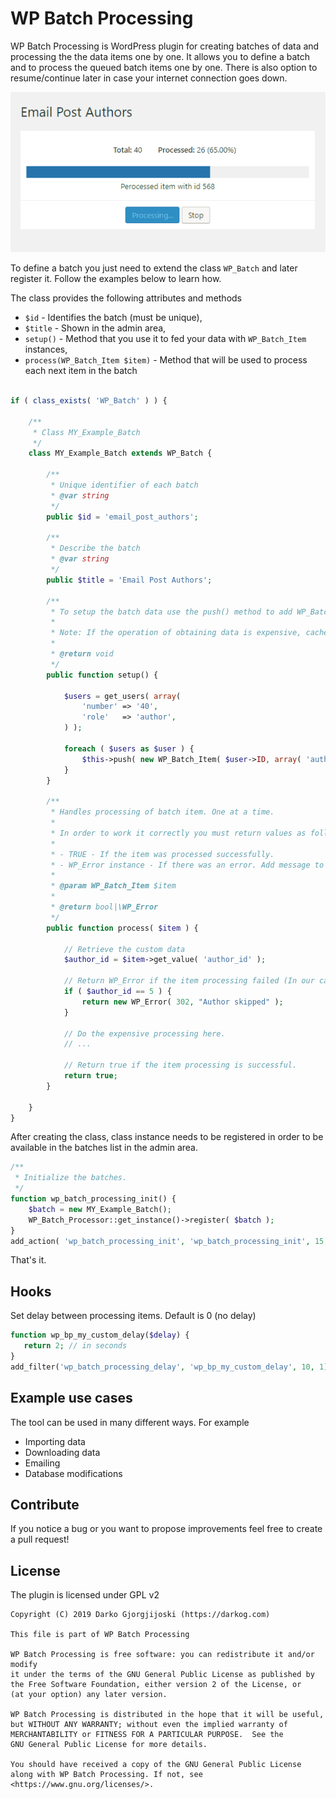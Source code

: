 # WP Batch Processing

WP Batch Processing is WordPress plugin for creating batches of data and processing the the data items one by one. It allows you to define a batch and to process the queued batch items one by one. There is also option to resume/continue later in case your internet connection goes down.
 
![Example](examples/processing.gif)

To define a batch you just need to extend the class `WP_Batch` and later register it. Follow  the examples below to learn how.

The class provides the following attributes and methods 

* `$id` - Identifies the batch (must be unique),
* `$title` - Shown in the admin area,
* `setup()` - Method that you use it to fed your data with `WP_Batch_Item` instances,
* `process(WP_Batch_Item $item)` - Method that will be used to process each next item in the batch

```php

if ( class_exists( 'WP_Batch' ) ) {

	/**
	 * Class MY_Example_Batch
	 */
	class MY_Example_Batch extends WP_Batch {

		/**
		 * Unique identifier of each batch
		 * @var string
		 */
		public $id = 'email_post_authors';

		/**
		 * Describe the batch
		 * @var string
		 */
		public $title = 'Email Post Authors';

		/**
		 * To setup the batch data use the push() method to add WP_Batch_Item instances to the queue.
		 *
		 * Note: If the operation of obtaining data is expensive, cache it to avoid slowdowns.
		 *
		 * @return void
		 */
		public function setup() {

			$users = get_users( array(
				'number' => '40',
				'role'   => 'author',
			) );

			foreach ( $users as $user ) {
				$this->push( new WP_Batch_Item( $user->ID, array( 'author_id' => $user->ID ) ) );
			}
		}

		/**
		 * Handles processing of batch item. One at a time.
		 *
		 * In order to work it correctly you must return values as follows:
		 *
		 * - TRUE - If the item was processed successfully.
		 * - WP_Error instance - If there was an error. Add message to display it in the admin area.
		 *
		 * @param WP_Batch_Item $item
		 *
		 * @return bool|\WP_Error
		 */
		public function process( $item ) {

			// Retrieve the custom data
			$author_id = $item->get_value( 'author_id' );

			// Return WP_Error if the item processing failed (In our case we simply skip author with user id 5)
			if ( $author_id == 5 ) {
				return new WP_Error( 302, "Author skipped" );
			}

			// Do the expensive processing here.
			// ...

			// Return true if the item processing is successful.
			return true;
		}

	}
}

```

After creating the class, class instance needs to be registered in order to be available in the batches list in the admin area.

```php
/**
 * Initialize the batches.
 */
function wp_batch_processing_init() {
    $batch = new MY_Example_Batch();
    WP_Batch_Processor::get_instance()->register( $batch );
}
add_action( 'wp_batch_processing_init', 'wp_batch_processing_init', 15, 1 );
```

That's it.

## Hooks

Set delay between processing items. Default is 0 (no delay)
```php
function wp_bp_my_custom_delay($delay) {
   return 2; // in seconds
}
add_filter('wp_batch_processing_delay', 'wp_bp_my_custom_delay', 10, 1);
```

## Example use cases

The tool can be used in many different ways. For example

* Importing data
* Downloading data
* Emailing
* Database modifications


## Contribute

If you notice a bug or you want to propose improvements feel free to create a pull request!


## License

The plugin is licensed under GPL v2

```
Copyright (C) 2019 Darko Gjorgjijoski (https://darkog.com)

This file is part of WP Batch Processing

WP Batch Processing is free software: you can redistribute it and/or modify
it under the terms of the GNU General Public License as published by
the Free Software Foundation, either version 2 of the License, or
(at your option) any later version.

WP Batch Processing is distributed in the hope that it will be useful,
but WITHOUT ANY WARRANTY; without even the implied warranty of
MERCHANTABILITY or FITNESS FOR A PARTICULAR PURPOSE.  See the
GNU General Public License for more details.

You should have received a copy of the GNU General Public License
along with WP Batch Processing. If not, see <https://www.gnu.org/licenses/>.
```